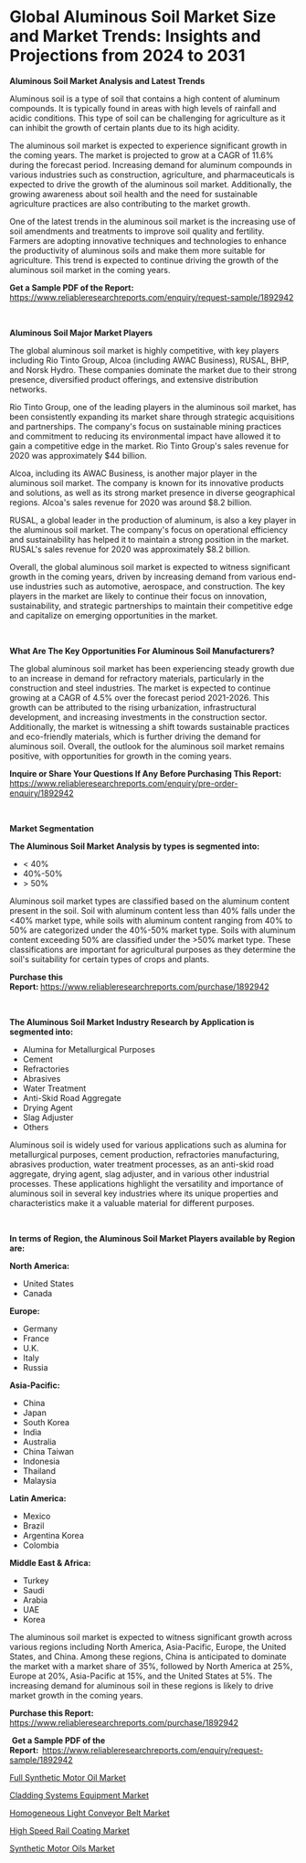 <p><h1>Global Aluminous Soil Market Size and Market Trends: Insights and Projections from 2024 to 2031</h1></p><p><strong>Aluminous Soil Market Analysis and Latest Trends</strong></p>
<p><p>Aluminous soil is a type of soil that contains a high content of aluminum compounds. It is typically found in areas with high levels of rainfall and acidic conditions. This type of soil can be challenging for agriculture as it can inhibit the growth of certain plants due to its high acidity.</p><p>The aluminous soil market is expected to experience significant growth in the coming years. The market is projected to grow at a CAGR of 11.6% during the forecast period. Increasing demand for aluminum compounds in various industries such as construction, agriculture, and pharmaceuticals is expected to drive the growth of the aluminous soil market. Additionally, the growing awareness about soil health and the need for sustainable agriculture practices are also contributing to the market growth.</p><p>One of the latest trends in the aluminous soil market is the increasing use of soil amendments and treatments to improve soil quality and fertility. Farmers are adopting innovative techniques and technologies to enhance the productivity of aluminous soils and make them more suitable for agriculture. This trend is expected to continue driving the growth of the aluminous soil market in the coming years.</p></p>
<p><strong>Get a Sample PDF of the Report:&nbsp;</strong> <a href="https://www.reliableresearchreports.com/enquiry/request-sample/1892942">https://www.reliableresearchreports.com/enquiry/request-sample/1892942</a></p>
<p>&nbsp;</p>
<p><strong>Aluminous Soil Major Market Players</strong></p>
<p><p>The global aluminous soil market is highly competitive, with key players including Rio Tinto Group, Alcoa (including AWAC Business), RUSAL, BHP, and Norsk Hydro. These companies dominate the market due to their strong presence, diversified product offerings, and extensive distribution networks.</p><p>Rio Tinto Group, one of the leading players in the aluminous soil market, has been consistently expanding its market share through strategic acquisitions and partnerships. The company's focus on sustainable mining practices and commitment to reducing its environmental impact have allowed it to gain a competitive edge in the market. Rio Tinto Group's sales revenue for 2020 was approximately $44 billion.</p><p>Alcoa, including its AWAC Business, is another major player in the aluminous soil market. The company is known for its innovative products and solutions, as well as its strong market presence in diverse geographical regions. Alcoa's sales revenue for 2020 was around $8.2 billion.</p><p>RUSAL, a global leader in the production of aluminum, is also a key player in the aluminous soil market. The company's focus on operational efficiency and sustainability has helped it to maintain a strong position in the market. RUSAL's sales revenue for 2020 was approximately $8.2 billion.</p><p>Overall, the global aluminous soil market is expected to witness significant growth in the coming years, driven by increasing demand from various end-use industries such as automotive, aerospace, and construction. The key players in the market are likely to continue their focus on innovation, sustainability, and strategic partnerships to maintain their competitive edge and capitalize on emerging opportunities in the market.</p></p>
<p>&nbsp;</p>
<p><strong>What Are The Key Opportunities For Aluminous Soil Manufacturers?</strong></p>
<p><p>The global aluminous soil market has been experiencing steady growth due to an increase in demand for refractory materials, particularly in the construction and steel industries. The market is expected to continue growing at a CAGR of 4.5% over the forecast period 2021-2026. This growth can be attributed to the rising urbanization, infrastructural development, and increasing investments in the construction sector. Additionally, the market is witnessing a shift towards sustainable practices and eco-friendly materials, which is further driving the demand for aluminous soil. Overall, the outlook for the aluminous soil market remains positive, with opportunities for growth in the coming years.</p></p>
<p><strong>Inquire or Share Your Questions If Any Before Purchasing This Report:</strong> <a href="https://www.reliableresearchreports.com/enquiry/pre-order-enquiry/1892942">https://www.reliableresearchreports.com/enquiry/pre-order-enquiry/1892942</a></p>
<p>&nbsp;</p>
<p><strong>Market Segmentation</strong></p>
<p><strong>The Aluminous Soil Market Analysis by types is segmented into:</strong></p>
<p><ul><li>< 40%</li><li>40%-50%</li><li>> 50%</li></ul></p>
<p><p>Aluminous soil market types are classified based on the aluminum content present in the soil. Soil with aluminum content less than 40% falls under the <40% market type, while soils with aluminum content ranging from 40% to 50% are categorized under the 40%-50% market type. Soils with aluminum content exceeding 50% are classified under the >50% market type. These classifications are important for agricultural purposes as they determine the soil's suitability for certain types of crops and plants.</p></p>
<p><strong>Purchase this Report:&nbsp;</strong><a href="https://www.reliableresearchreports.com/purchase/1892942">https://www.reliableresearchreports.com/purchase/1892942</a></p>
<p>&nbsp;</p>
<p><strong>The Aluminous Soil Market Industry Research by Application is segmented into:</strong></p>
<p><ul><li>Alumina for Metallurgical Purposes</li><li>Cement</li><li>Refractories</li><li>Abrasives</li><li>Water Treatment</li><li>Anti-Skid Road Aggregate</li><li>Drying Agent</li><li>Slag Adjuster</li><li>Others</li></ul></p>
<p><p>Aluminous soil is widely used for various applications such as alumina for metallurgical purposes, cement production, refractories manufacturing, abrasives production, water treatment processes, as an anti-skid road aggregate, drying agent, slag adjuster, and in various other industrial processes. These applications highlight the versatility and importance of aluminous soil in several key industries where its unique properties and characteristics make it a valuable material for different purposes.</p></p>
<p>&nbsp;</p>
<p><strong>In terms of Region, the Aluminous Soil Market Players available by Region are:</strong></p>
<p>
    <p> <strong> North America: </strong>
        <ul>
            <li>United States</li>
            <li>Canada</li>
        </ul>
        </p> 
    <p> <strong> Europe: </strong>
        <ul>
            <li>Germany</li>
            <li>France</li>
            <li>U.K.</li>
            <li>Italy</li>
            <li>Russia</li>
        </ul>
        </p> 
    <p> <strong> Asia-Pacific: </strong>
        <ul>
            <li>China</li>
            <li>Japan</li>
            <li>South Korea</li>
            <li>India</li>
            <li>Australia</li>
            <li>China Taiwan</li>
            <li>Indonesia</li>
            <li>Thailand</li>
            <li>Malaysia</li>
        </ul>
        </p> 
    <p> <strong> Latin America: </strong>
        <ul>
            <li>Mexico</li>
            <li>Brazil</li>
            <li>Argentina Korea</li>
            <li>Colombia</li>
        </ul>
        </p> 
    <p> <strong> Middle East & Africa: </strong>
        <ul>
            <li>Turkey</li>
            <li>Saudi</li>
            <li>Arabia</li>
            <li>UAE</li>
            <li>Korea</li>
        </ul>
    </p>
    </p>
<p><p>The aluminous soil market is expected to witness significant growth across various regions including North America, Asia-Pacific, Europe, the United States, and China. Among these regions, China is anticipated to dominate the market with a market share of 35%, followed by North America at 25%, Europe at 20%, Asia-Pacific at 15%, and the United States at 5%. The increasing demand for aluminous soil in these regions is likely to drive market growth in the coming years.</p></p>
<p><strong>Purchase this Report: </strong><a href="https://www.reliableresearchreports.com/purchase/1892942">https://www.reliableresearchreports.com/purchase/1892942</a></p>
<p>&nbsp;<strong>Get a Sample PDF of the Report:&nbsp;&nbsp;</strong><a href="https://www.reliableresearchreports.com/enquiry/request-sample/1892942">https://www.reliableresearchreports.com/enquiry/request-sample/1892942</a></p>
<p><strong></strong></p>
<p><p><a href="https://view.publitas.com/reportprime-1/full-synthetic-motor-oil-market-provides-a-comprehensive-analysis-including-a-macro-overview-of-the-market-as-well-as-micro-details-such-as-market-size-and-competitive-landscape/">Full Synthetic Motor Oil Market</a></p><p><a href="https://circular-yam-9b9.notion.site/Cladding-Systems-Equipment-Market-Size-Market-Trends-and-Growth-Outlook-forecasted-for-period-from-65b0c914fd4d4d54b8186f28c392ef0f">Cladding Systems Equipment Market</a></p><p><a href="https://github.com/lataunyatinikmelvin59ilbd0dv/Market-Research-Report-List-1/blob/main/homogeneous-light-conveyor-belt-market.md">Homogeneous Light Conveyor Belt Market</a></p><p><a href="https://angry-finch-aaf.notion.site/High-Speed-Rail-Coating-Market-Growth-Market-Trends-COVID-19-Impact-and-Forecasts-for-period-from-b56a4fdf2b3c42658b11af5f67338d64">High Speed Rail Coating Market</a></p><p><a href="https://view.publitas.com/reportprime-1/global-synthetic-motor-oils-market-size-and-market-trends-insights-and-projections-from-2024-to-2031/">Synthetic Motor Oils Market</a></p></p>